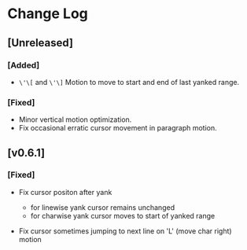 # Change Log

## [Unreleased]

### [Added]

- `\'\[` and `\'\]` Motion to move to start and end of last yanked range.

### [Fixed]

- Minor vertical motion optimization.
- Fix occasional erratic cursor movement in paragraph motion.

## [v0.6.1]

### [Fixed]

- Fix cursor positon after yank

  - for linewise yank cursor remains unchanged
  - for charwise yank cursor moves to start of yanked range

- Fix cursor sometimes jumping to next line on 'L' (move char right) motion
